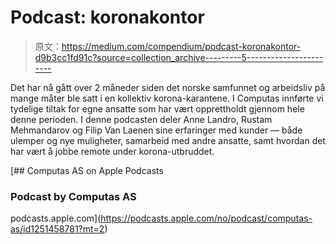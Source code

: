 # Podcast: koronakontor

> 原文：<https://medium.com/compendium/podcast-koronakontor-d9b3cc1fd91c?source=collection_archive---------5----------------------->

Det har nå gått over 2 måneder siden det norske samfunnet og arbeidsliv på mange måter ble satt i en kollektiv korona-karantene. I Computas innførte vi tydelige tiltak for egne ansatte som har vært opprettholdt gjennom hele denne perioden. I denne podcasten deler Anne Landro, Rustam Mehmandarov og Filip Van Laenen sine erfaringer med kunder — både ulemper og nye muligheter, samarbeid med andre ansatte, samt hvordan det har vært å jobbe remote under korona-utbruddet.

[](https://podcasts.apple.com/no/podcast/computas-as/id1251458781?mt=2) [## ‎Computas AS on Apple Podcasts

### ‎Podcast by Computas AS

podcasts.apple.com](https://podcasts.apple.com/no/podcast/computas-as/id1251458781?mt=2)